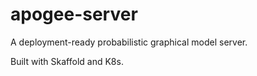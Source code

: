 # apogee-server

A deployment-ready probabilistic graphical model server.

Built with Skaffold and K8s. 
